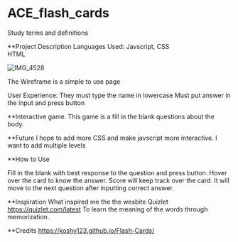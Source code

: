 # ACE_flash_cards
Study terms and definitions 

**Project Description 
Languages Used:
Javscript, 
CSS  
HTML 


![IMG_4528](https://user-images.githubusercontent.com/47038229/198618972-3e81a8ae-581e-4865-8c08-d79dee0edbec.jpg)


The Wireframe is a simple to use page 

User Experience:
They must type the name in lowercase
Must put answer in the input and press button




**Interactive game. 
This game is a fill in the blank questions about the body.




**Future
I hope to add more CSS and make javscript more interactive.
I want to add multiple levels



**How to Use

Fill in the blank with best response to the question and press button.
Hover over the card to know the answer.
Score will keep track over the card.
It will move to the next question after inputting correct answer.




**Inspiration
What inspired me the the wesbite Quizlet 
https://quizlet.com/latest
To learn the meaning of the words through memorization.




**Credits
https://koshy123.github.io/Flash-Cards/
